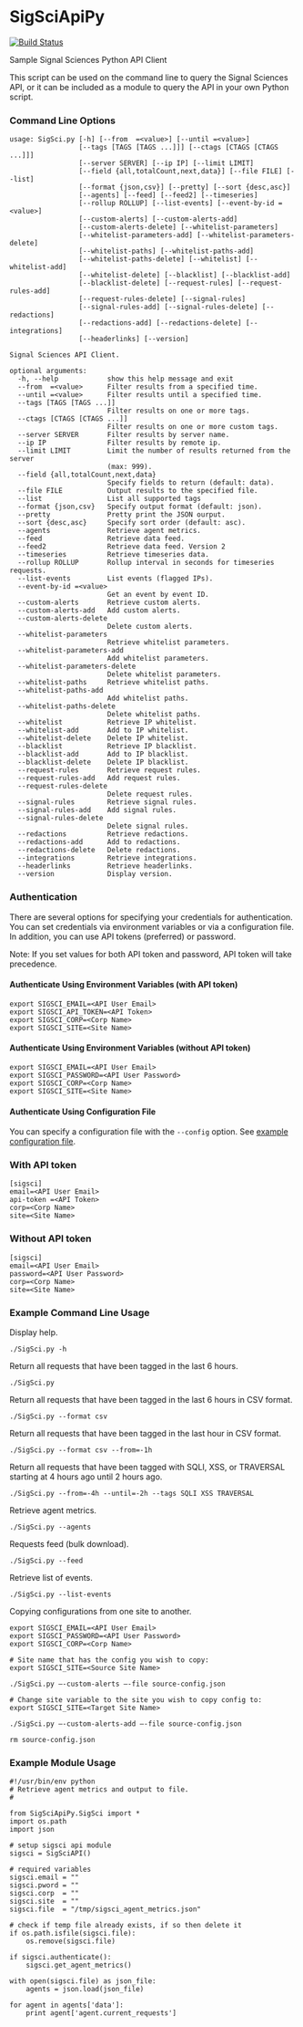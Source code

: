 # SigSciApiPy
[![Build Status](https://travis-ci.org/signalsciences/SigSciApiPy.svg?branch=master)](https://travis-ci.org/signalsciences/SigSciApiPy)

Sample Signal Sciences Python API Client

This script can be used on the command line to query the Signal Sciences API, or it can be included as a module to query the API in your own Python script.

### Command Line Options

```
usage: SigSci.py [-h] [--from  =<value>] [--until =<value>]
                 [--tags [TAGS [TAGS ...]]] [--ctags [CTAGS [CTAGS ...]]]
                 [--server SERVER] [--ip IP] [--limit LIMIT]
                 [--field {all,totalCount,next,data}] [--file FILE] [--list]
                 [--format {json,csv}] [--pretty] [--sort {desc,asc}]
                 [--agents] [--feed] [--feed2] [--timeseries]
                 [--rollup ROLLUP] [--list-events] [--event-by-id =<value>]
                 [--custom-alerts] [--custom-alerts-add]
                 [--custom-alerts-delete] [--whitelist-parameters]
                 [--whitelist-parameters-add] [--whitelist-parameters-delete]
                 [--whitelist-paths] [--whitelist-paths-add]
                 [--whitelist-paths-delete] [--whitelist] [--whitelist-add]
                 [--whitelist-delete] [--blacklist] [--blacklist-add]
                 [--blacklist-delete] [--request-rules] [--request-rules-add]
                 [--request-rules-delete] [--signal-rules]
                 [--signal-rules-add] [--signal-rules-delete] [--redactions]
                 [--redactions-add] [--redactions-delete] [--integrations]
                 [--headerlinks] [--version]

Signal Sciences API Client.

optional arguments:
  -h, --help            show this help message and exit
  --from  =<value>      Filter results from a specified time.
  --until =<value>      Filter results until a specified time.
  --tags [TAGS [TAGS ...]]
                        Filter results on one or more tags.
  --ctags [CTAGS [CTAGS ...]]
                        Filter results on one or more custom tags.
  --server SERVER       Filter results by server name.
  --ip IP               Filter results by remote ip.
  --limit LIMIT         Limit the number of results returned from the server
                        (max: 999).
  --field {all,totalCount,next,data}
                        Specify fields to return (default: data).
  --file FILE           Output results to the specified file.
  --list                List all supported tags
  --format {json,csv}   Specify output format (default: json).
  --pretty              Pretty print the JSON ourput.
  --sort {desc,asc}     Specify sort order (default: asc).
  --agents              Retrieve agent metrics.
  --feed                Retrieve data feed.
  --feed2               Retrieve data feed. Version 2
  --timeseries          Retrieve timeseries data.
  --rollup ROLLUP       Rollup interval in seconds for timeseries requests.
  --list-events         List events (flagged IPs).
  --event-by-id =<value>
                        Get an event by event ID.
  --custom-alerts       Retrieve custom alerts.
  --custom-alerts-add   Add custom alerts.
  --custom-alerts-delete
                        Delete custom alerts.
  --whitelist-parameters
                        Retrieve whitelist parameters.
  --whitelist-parameters-add
                        Add whitelist parameters.
  --whitelist-parameters-delete
                        Delete whitelist parameters.
  --whitelist-paths     Retrieve whitelist paths.
  --whitelist-paths-add
                        Add whitelist paths.
  --whitelist-paths-delete
                        Delete whitelist paths.
  --whitelist           Retrieve IP whitelist.
  --whitelist-add       Add to IP whitelist.
  --whitelist-delete    Delete IP whitelist.
  --blacklist           Retrieve IP blacklist.
  --blacklist-add       Add to IP blacklist.
  --blacklist-delete    Delete IP blacklist.
  --request-rules       Retrieve request rules.
  --request-rules-add   Add request rules.
  --request-rules-delete
                        Delete request rules.
  --signal-rules        Retrieve signal rules.
  --signal-rules-add    Add signal rules.
  --signal-rules-delete
                        Delete signal rules.
  --redactions          Retrieve redactions.
  --redactions-add      Add to redactions.
  --redactions-delete   Delete redactions.
  --integrations        Retrieve integrations.
  --headerlinks         Retrieve headerlinks.
  --version             Display version.
  ```

### Authentication

There are several options for specifying your credentials for authentication. You can set credentials via environment variables or via a configuration file. In addition, you can use API tokens (preferred) or password.

Note: If you set values for both API token and password, API token will take precedence.

#### Authenticate Using Environment Variables (with API token)

```
export SIGSCI_EMAIL=<API User Email>
export SIGSCI_API_TOKEN=<API Token>
export SIGSCI_CORP=<Corp Name>
export SIGSCI_SITE=<Site Name>
```

#### Authenticate Using Environment Variables (without API token)

```
export SIGSCI_EMAIL=<API User Email>
export SIGSCI_PASSWORD=<API User Password>
export SIGSCI_CORP=<Corp Name>
export SIGSCI_SITE=<Site Name>
```

#### Authenticate Using Configuration File

You can specify a configuration file with the `--config` option. See [example configuration file](example.conf).

### With API token

```
[sigsci]
email=<API User Email>
api-token =<API Token>
corp=<Corp Name>
site=<Site Name>
```

### Without API token

```
[sigsci]
email=<API User Email>
password=<API User Password>
corp=<Corp Name>
site=<Site Name>
```

### Example Command Line Usage

Display help.

`./SigSci.py -h`

Return all requests that have been tagged in the last 6 hours.

`./SigSci.py`

Return all requests that have been tagged in the last 6 hours in CSV format.

`./SigSci.py --format csv`

Return all requests that have been tagged in the last hour in CSV format.

`./SigSci.py --format csv --from=-1h`

Return all requests that have been tagged with SQLI, XSS, or TRAVERSAL starting at 4 hours ago until 2 hours ago.

`./SigSci.py --from=-4h --until=-2h --tags SQLI XSS TRAVERSAL`

Retrieve agent metrics.

`./SigSci.py --agents`

Requests feed (bulk download).

`./SigSci.py --feed`

Retrieve list of events.

`./SigSci.py --list-events`

Copying configurations from one site to another.

```
export SIGSCI_EMAIL=<API User Email>
export SIGSCI_PASSWORD=<API User Password>
export SIGSCI_CORP=<Corp Name>

# Site name that has the config you wish to copy:
export SIGSCI_SITE=<Source Site Name>

./SigSci.py —-custom-alerts —-file source-config.json

# Change site variable to the site you wish to copy config to:
export SIGSCI_SITE=<Target Site Name>

./SigSci.py —-custom-alerts-add —-file source-config.json

rm source-config.json
```

### Example Module Usage

```
#!/usr/bin/env python
# Retrieve agent metrics and output to file.
#

from SigSciApiPy.SigSci import *
import os.path
import json

# setup sigsci api module
sigsci = SigSciAPI()

# required variables
sigsci.email = ""
sigsci.pword = ""
sigsci.corp  = ""
sigsci.site  = ""
sigsci.file  = "/tmp/sigsci_agent_metrics.json"

# check if temp file already exists, if so then delete it
if os.path.isfile(sigsci.file):
    os.remove(sigsci.file)

if sigsci.authenticate():
    sigsci.get_agent_metrics()

with open(sigsci.file) as json_file:    
    agents = json.load(json_file)

for agent in agents['data']:
    print agent['agent.current_requests']
```
